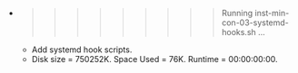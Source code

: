 * >>>>>>>>> Running inst-min-con-03-systemd-hooks.sh ...
  * Add systemd hook scripts.
  * Disk size = 750252K. Space Used = 76K. Runtime = 00:00:00:00.
